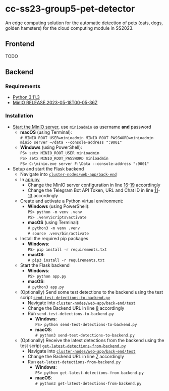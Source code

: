 # cc-ss23-group5-pet-detector
An edge computing solution for the automatic detection of pets (cats, dogs, golden hamsters) for the cloud computing module in SS2023.


## Frontend

TODO


## Backend


### Requirements

- [Python 3.11.3](https://www.python.org/downloads/)
- [MinIO RELEASE.2023-05-18T00-05-36Z](https://min.io/download)


### Installation

- [Start the MinIO server](https://min.io/docs/minio/linux/index.html), use `minioadmin` as username **and** password
  - **macOS** (using Terminal): \
    `# MINIO_ROOT_USER=minioadmin MINIO_ROOT_PASSWORD=minioadmin minio server ~/data --console-address ":9001"`
  - **Windows** (using PowerShell): \
    `PS> setx MINIO_ROOT_USER minioadmin` \
    `PS> setx MINIO_ROOT_PASSWORD minioadmin` \
    `PS> C:\minio.exe server F:\Data --console-address ":9001"`
- Setup and start the Flask backend
  - Navigate into [`cluster-nodes/web-app/back-end`](https://github.com/ssolimany/cc-ss23-group5-pet-detector/tree/main/cluster-nodes/web-app/back-end)
  - In [app.py](https://github.com/ssolimany/cc-ss23-group5-pet-detector/blob/main/cluster-nodes/web-app/back-end/app.py)
    - Change the MinIO server configuration in line [16](https://github.com/ssolimany/cc-ss23-group5-pet-detector/blob/afe19fca21ccee716fc766b46ed79abe77ce1c2a/cluster-nodes/web-app/back-end/app.py#L16)-[19](https://github.com/ssolimany/cc-ss23-group5-pet-detector/blob/afe19fca21ccee716fc766b46ed79abe77ce1c2a/cluster-nodes/web-app/back-end/app.py#L19) accordingly
    - Change the Telegram Bot API Token, URL and Chat ID in line [11](https://github.com/ssolimany/cc-ss23-group5-pet-detector/blob/afe19fca21ccee716fc766b46ed79abe77ce1c2a/cluster-nodes/web-app/back-end/app.py#L11)-[13](https://github.com/ssolimany/cc-ss23-group5-pet-detector/blob/afe19fca21ccee716fc766b46ed79abe77ce1c2a/cluster-nodes/web-app/back-end/app.py#L13) accordingly
  - Create and activate a Python virtual environment:
    - **Windows** (using PowerShell): \
      `PS> python -m venv .venv` \
      `PS> .venv\Scripts\activate`
    - **macOS** (using Terminal): \
      `# python3 -m venv .venv` \
      `# source .venv/bin/activate`
  - Install the required pip packages
    - **Windows**: \
      `PS> pip install -r requirements.txt`
    - **macOS**: \
      `# pip3 install -r requirements.txt`
  - Start the Flask backend
    - **Windows**: \
      `PS> python app.py`
    - **macOS**: \
      `# python3 app.py`
  - (Optionally) Send some test detections to the backend using the test script [`send-test-detections-to-backend.py`](https://github.com/ssolimany/cc-ss23-group5-pet-detector/blob/main/cluster-nodes/web-app/back-end/test/send-test-detections-to-backend.py)
    - Navigate into [`cluster-nodes/web-app/back-end/test`](https://github.com/ssolimany/cc-ss23-group5-pet-detector/tree/main/cluster-nodes/web-app/back-end/test)
    - Change the Backend URL in line [8](https://github.com/ssolimany/cc-ss23-group5-pet-detector/blob/afe19fca21ccee716fc766b46ed79abe77ce1c2a/cluster-nodes/web-app/back-end/test/send-test-detections-to-backend.py#L8) accordingly
    - Run `send-test-detections-to-backend.py`
      - **Windows**: \
        `PS> python send-test-detections-to-backend.py`
      - **macOS**: \
        `# python3 send-test-detections-to-backend.py`
  - (Optionally) Receive the latest detections from the backend using the test script [`get-latest-detections-from-backend.py`](https://github.com/ssolimany/cc-ss23-group5-pet-detector/blob/main/cluster-nodes/web-app/back-end/test/get-latest-detections-from-backend.py)
    - Navigate into [`cluster-nodes/web-app/back-end/test`](https://github.com/ssolimany/cc-ss23-group5-pet-detector/tree/main/cluster-nodes/web-app/back-end/test)
    - Change the Backend URL in line [7](https://github.com/ssolimany/cc-ss23-group5-pet-detector/blob/afe19fca21ccee716fc766b46ed79abe77ce1c2a/cluster-nodes/web-app/back-end/test/get-latest-detections-from-backend.py#L7) accordingly
    - Run `get-latest-detections-from-backend.py`
      - **Windows**: \
        `PS> python get-latest-detections-from-backend.py`
      - **macOS**: \
        `# python3 get-latest-detections-from-backend.py`
